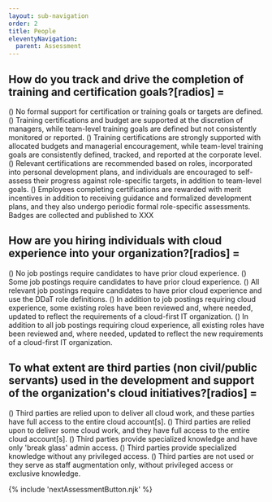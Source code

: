 ```yaml
---
layout: sub-navigation
order: 2
title: People
eleventyNavigation:
  parent: Assessment
---
```


## How do you track and drive the completion of training and certification goals?[radios] = 

() No formal support for certification or training goals or targets are defined.
() Training certifications and budget are supported at the discretion of managers, while team-level training goals are defined but not consistently monitored or reported.
() Training certifications are strongly supported with allocated budgets and managerial encouragement, while team-level training goals are consistently defined, tracked, and reported at the corporate level.
() Relevant certifications are recommended based on roles, incorporated into personal development plans, and individuals are encouraged to self-assess their progress against role-specific targets, in addition to team-level goals.
() Employees completing certifications are rewarded with merit incentives in addition to receiving guidance and formalized development plans, and they also undergo periodic formal role-specific assessments. Badges are collected and published to XXX

## How are you hiring individuals with cloud experience into your organization?[radios] = 

() No job postings require candidates to have prior cloud experience.
() Some job postings require candidates to have prior cloud experience.
() All relevant job postings require candidates to have prior cloud experience and use the DDaT role definitions.
() In addition to job postings requiring cloud experience, some existing roles have been reviewed and, where needed, updated to reflect the requirements of a cloud-first IT organization.
() In addition to all job postings requiring cloud experience, all existing roles have been reviewed and, where needed, updated to reflect the new requirements of a cloud-first IT organization.

## To what extent are third parties (non civil/public servants) used in the development and support of the organization's cloud initiatives?[radios] = 

() Third parties are relied upon to deliver all cloud work, and these parties have full access to the entire cloud account[s].
() Third parties are relied upon to deliver some cloud work, and they have full access to the entire cloud account[s].
() Third parties provide specialized knowledge and have only 'break glass' admin access.
() Third parties provide specialized knowledge without any privileged access.
() Third parties are not used or they serve as staff augmentation only, without privileged access or exclusive knowledge.

{% include 'nextAssessmentButton.njk' %}
